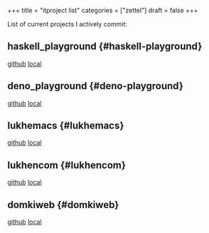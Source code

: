 +++
title = "itproject list"
categories = ["zettel"]
draft = false
+++

List of current projects I actively commit:


## haskell_playground {#haskell-playground}

[github](https://github.com/lukhen/haskell_playground) [local](~/Desktop/haskell_playground)


## deno_playground {#deno-playground}

[github](https://github.com/lukhen/deno_playground) [local](~/Desktop/deno_playground)


## lukhemacs {#lukhemacs}

[github](https://github.com/lukhen/lukhemacs)  [local](~/.emacs.d)


## lukhencom {#lukhencom}

[github](https://github.com/lukhen/lukhen.github.io)  [local](~/Desktop/blog)


## domkiweb {#domkiweb}

[github](https://github.com/lukhen/domkiweb)  [local](~/Desktop/domkiweb/)